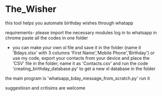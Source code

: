# The_Wisher
this tool helps you automate birthday wishes through whatapp


requirements-
please import the necessary modules
log in to whatsapp in chrome
paste all the codes in one folder

- you can make your own xl file and save it in the folder (name it 'Bdays.xlsx' with 3 columns 'First Name','Mobile Phone','Birthday') or use my code, export your contacts from your device and place the 'CSV' file in the folder, name it as 'Contacts.csv' and run the code 'creating_birthday_database.py' to get a new xl database in the folder

the main program is 'whatsapp_bday_message_from_scratch.py' run it

suggestiosn and critisims are welcome

